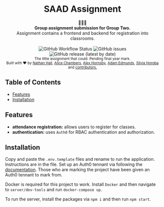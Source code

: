 <h1 align="center">SAAD Assignment</h1>

<div align="center">
  🧪🧪🧪
</div>
<div align="center">
  <strong>Group assignment submission for Group Two.</strong>
</div>
<div align="center">
 Assignment contains a frontend and backend for registration into classrooms.
</div>

<br />

<div align="center">
<img alt="GitHub Workflow Status" src="https://img.shields.io/github/workflow/status/SensitiveWebUser/SAD-2-AttendanceRegister/ci">
<img alt="GitHub issues" src="https://img.shields.io/github/issues/SensitiveWebUser/SAD-2-AttendanceRegister">
<img alt="GitHub release (latest by date)" src="https://img.shields.io/github/v/release/SensitiveWebUser/SAD-2-AttendanceRegister">
</div>

<div align="center">
<sub>The little assignment that could. Pending final year mark.
<br />
Built with ❤︎ by
<a href="https://github.com/whatshark">Nathan Hall</a>,
<a href="https://github.com/Alicee5cha">Alice Chambers</a>,
<a href="https://github.com/SensitiveWebUser">Alex Hornsby</a>,
<a href="https://github.com/adam-edmunds">Adam Edmunds</a>,
<a href="https://github.com/hsilviav">Silvia Horoba</a> and
<a href="https://github.com/SensitiveWebUser/SAD-2-AttendanceRegister/graphs/contributors">
  contributors.
</a>
</sub>
</div>

## Table of Contents

- [Features](#features)
- [Installation](#installation)
## Features

- **attendance registration:** allows users to register for classes.
- **authentication:** uses `Auth0` for RBAC authentication and authorization.

## Installation

Copy and paste the `.env.template` files and rename to run the application. Instructions are in the file. Set up an Auth0 tennant via following the [documentation](https://auth0.com/docs/get-started). Those who are marking the project have been given an Auth0 tennant to mark from.

Docker is required for this project to work. Install `Docker` and then navigate to `server/dev-tools` and run `docker-compose up`.

To run the server, install the packages via `npm i` and then run `npm start`.

